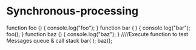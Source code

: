 # Synchronous-processing
function foo () { console.log("foo"); }   function bar ( ) { console.log("bar"); foo(); }   function baz () { console.log("baz"); }   ////Execute function to test Messages queue &amp; call stack bar( ); baz();
